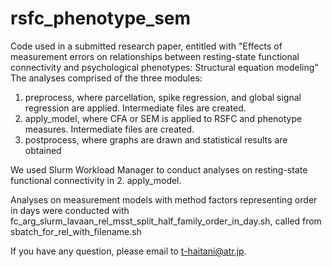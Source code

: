 # rsfc_phenotype_sem
Code used in a submitted research paper, entitled with "Effects of measurement errors on relationships between resting-state functional connectivity and psychological phenotypes: Structural equation modeling"
The analyses comprised of the three modules:
1. preprocess, where parcellation, spike regression, and global signal regression are applied. Intermediate files are created.
2. apply_model, where CFA or SEM is applied to RSFC and phenotype measures. Intermediate files are created.
3. postprocess, where graphs are drawn and statistical results are obtained

We used Slurm Workload Manager to conduct analyses on resting-state functional connectivity in 2. apply_model.

Analyses on measurement models with method factors representing order in days were conducted with fc_arg_slurm_lavaan_rel_msst_split_half_family_order_in_day.sh, called from sbatch_for_rel_with_filename.sh

If you have any question, please email to t-haitani@atr.jp.
